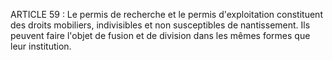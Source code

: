 ARTICLE 59 : Le permis de recherche et le permis d'exploitation
constituent des droits mobiliers, indivisibles et non susceptibles de
nantissement.
Ils peuvent faire l'objet de fusion et de division dans les mêmes
formes que leur institution.